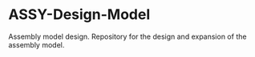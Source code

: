# ASSY-Design-Model
Assembly model design. Repository for the design and expansion of the assembly model.
